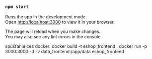 ### `npm start`

Runs the app in the development mode.\
Open [http://localhost:3000](http://localhost:3000) to view it in your browser.

The page will reload when you make changes.\
You may also see any lint errors in the console.


spúšťanie cez docker:
    docker build -t eshop_frontend .
    docker run -p 3000:3000 -d -v data_frontend:/app/data eshop_frontend

